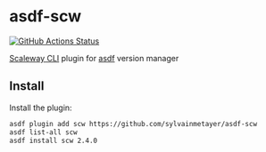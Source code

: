 # asdf-scw

[![GitHub Actions Status](https://github.com/sylvainmetayer/asdf-scw/workflows/Main%20workflow/badge.svg?branch=main)](https://github.com/sylvainmetayer/asdf-scw/actions)

[Scaleway CLI](https://github.com/scaleway/scaleway-cli/) plugin for [asdf](https://github.com/asdf-vm/asdf) version manager

## Install

Install the plugin:

```bash
asdf plugin add scw https://github.com/sylvainmetayer/asdf-scw
asdf list-all scw
asdf install scw 2.4.0
```
